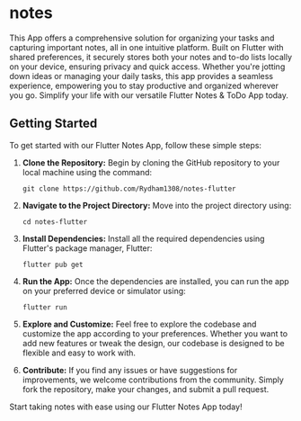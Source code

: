 # notes

This App offers a comprehensive solution for organizing your tasks and capturing important notes, all in one intuitive platform. Built on Flutter with shared preferences, it securely stores both your notes and to-do lists locally on your device, ensuring privacy and quick access. Whether you're jotting down ideas or managing your daily tasks, this app provides a seamless experience, empowering you to stay productive and organized wherever you go. Simplify your life with our versatile Flutter Notes & ToDo App today.

## Getting Started

To get started with our Flutter Notes App, follow these simple steps:

1. **Clone the Repository:** Begin by cloning the GitHub repository to your local machine using the command:
   ```
   git clone https://github.com/Rydham1308/notes-flutter
   ```

2. **Navigate to the Project Directory:** Move into the project directory using:
   ```
   cd notes-flutter
   ```

3. **Install Dependencies:** Install all the required dependencies using Flutter's package manager, Flutter:
   ```
   flutter pub get
   ```

4. **Run the App:** Once the dependencies are installed, you can run the app on your preferred device or simulator using:
   ```
   flutter run
   ```

5. **Explore and Customize:** Feel free to explore the codebase and customize the app according to your preferences. Whether you want to add new features or tweak the design, our codebase is designed to be flexible and easy to work with.

6. **Contribute:** If you find any issues or have suggestions for improvements, we welcome contributions from the community. Simply fork the repository, make your changes, and submit a pull request.

Start taking notes with ease using our Flutter Notes App today!
